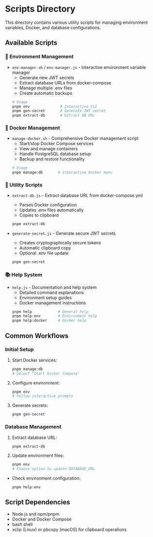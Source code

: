 # Scripts Directory

This directory contains various utility scripts for managing environment variables, Docker, and database configurations.

## Available Scripts

### 🔐 Environment Management

-   `env-manager.sh` / `env-manager.js` - Interactive environment variable manager
    -   Generate new JWT secrets
    -   Extract database URLs from docker-compose
    -   Manage multiple .env files
    -   Create automatic backups
    ```bash
    # Usage
    pnpm env              # Interactive CLI
    pnpm gen-secret       # Generate JWT secret
    pnpm extract-db       # Extract DB URL
    ```

### 🐳 Docker Management

-   `manage-docker.sh` - Comprehensive Docker management script
    -   Start/stop Docker Compose services
    -   View and manage containers
    -   Handle PostgreSQL database setup
    -   Backup and restore functionality
    ```bash
    # Usage
    pnpm manage:db       # Interactive Docker menu
    ```

### 🔧 Utility Scripts

-   `extract-db.js` - Extract database URL from docker-compose.yml

    -   Parses Docker configuration
    -   Updates .env files automatically
    -   Copies to clipboard

    ```bash
    pnpm extract-db
    ```

-   `generate-secret.js` - Generate secure JWT secrets
    -   Creates cryptographically secure tokens
    -   Automatic clipboard copy
    -   Optional .env file update
    ```bash
    pnpm gen-secret
    ```

### 📚 Help System

-   `help.js` - Documentation and help system
    -   Detailed command explanations
    -   Environment setup guides
    -   Docker management instructions
    ```bash
    pnpm help            # General help
    pnpm help:env        # Environment help
    pnpm help:docker     # Docker help
    ```

## Common Workflows

### Initial Setup

1. Start Docker services:

    ```bash
    pnpm manage:db
    # Select "Start Docker Compose"
    ```

2. Configure environment:

    ```bash
    pnpm env
    # Follow interactive prompts
    ```

3. Generate secrets:
    ```bash
    pnpm gen-secret
    ```

### Database Management

1. Extract database URL:

    ```bash
    pnpm extract-db
    ```

2. Update environment files:
    ```bash
    pnpm env
    # Choose option to update DATABASE_URL
    ```

-   Check environment configuration:
    ```bash
    pnpm help:env
    ```

## Script Dependencies

-   Node.js and npm/pnpm
-   Docker and Docker Compose
-   bash shell
-   xclip (Linux) or pbcopy (macOS) for clipboard operations
